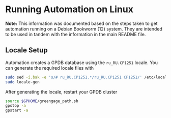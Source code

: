 # Running Automation on Linux

**Note:** This information was documented based on the steps taken to get automation running on a Debian Bookworm (12) system.
They are intended to be used in tandem with the information in the main README file.

## Locale Setup

Automation creates a GPDB database using the `ru_RU.CP1251` locale. You can generate the required locale files with

```sh
sudo sed -i.bak -e 's/# ru_RU.CP1251.*/ru_RU.CP1251 CP1251/' /etc/locale.gen
sudo locale-gen
```

After generating the locale, restart your GPDB cluster

```sh
source $GPHOME/greengage_path.sh
gpstop -a
gpstart -a
```
